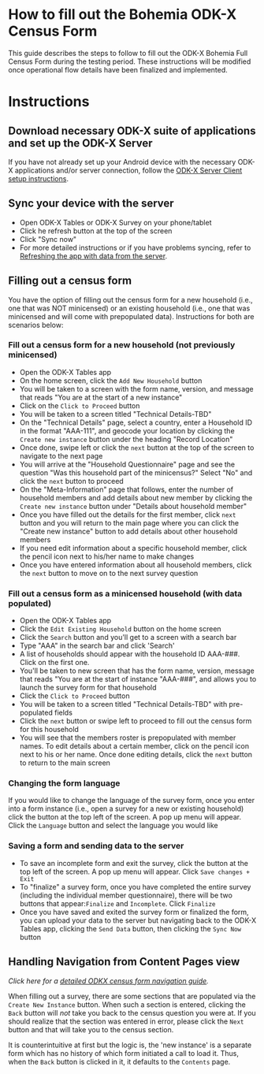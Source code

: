 # How to fill out the Bohemia ODK-X Census Form

This guide describes the steps to follow to fill out the ODK-X Bohemia Full Census Form during the testing period. These instructions will be modified once operational flow details have been finalized and implemented. 

# Instructions

## Download necessary ODK-X suite of applications and set up the ODK-X Server 

If you have not already set up your Android device with the necessary ODK-X applications and/or server connection, follow the [ODK-X Server Client setup instructions](https://github.com/databrew/bohemia/blob/feature/odkx_server_reset_guide/guides/guide_odkx_client.md).

## Sync your device with the server
- Open ODK-X Tables or ODK-X Survey on your phone/tablet
- Click he refresh button at the top of the screen 
- Click "Sync now"
- For more detailed instructions or if you have problems syncing, refer to [Refreshing the app with data from the server](https://github.com/databrew/bohemia/blob/master/guides/guide_odkx_client.md#refreshing-the-app-with-new-data-from-server).

## Filling out a census form
You have the option of filling out the census form for a new household (i.e., one that was NOT minicensed) or an existing household (i.e., one that was minicensed and will come with prepopulated data). Instructions for both are scenarios below: 

### Fill out a census form for a new household (not previously minicensed)
- Open the ODK-X Tables app
- On the home screen, click the `Add New Household` button
- You will be taken to a screen with the form name, version, and message that reads "You are at the start of a new instance"
- Click on the `Click to Proceed` button
- You will be taken to a screen titled "Technical Details-TBD"
- On the "Technical Details" page, select a country, enter a Household ID in the format "AAA-111", and geocode your location by clicking the `Create new instance` button under the heading "Record Location"
- Once done, swipe left or click the `next` button at the top of the screen to navigate to the next page
- You will arrive at the "Household Questionnaire" page and see the question "Was this household part of the minicensus?" Select "No" and click the `next` button to proceed
- On the "Meta-Information" page that follows, enter the number of household members and add details about new member by clicking the `Create new instance` button under "Details about household member" 
- Once you have filled out the details for the first member, click `next` button and you will return to the main page where you can click the "Create new instance" button to add details about other household members
- If you need edit information about a specific household member, click the pencil icon next to his/her name to make changes
- Once you have entered information about all household members, click the `next` button to move on to the next survey question
 
### Fill out a census form as a minicensed household (with data populated)
- Open the ODK-X Tables app
- Click the `Edit Existing Household` button on the home screen
- Click the `Search` button and you'll get to a screen with a search bar
- Type "AAA" in the search bar and click 'Search'
- A list of households should appear with the household ID AAA-###. Click on the first one. 
- You'll be taken to new screen that has the form name, version, message that reads "You are at the start of instance "AAA-###", and allows you to launch the survey form for that household 
- Click the `Click to Proceed` button
- You will be taken to a screen titled "Technical Details-TBD" with pre-populated fields
- Click the `next` button or swipe left to proceed to fill out the census form for this household
- You will see that the members roster is prepopulated with member names. To edit details about a certain member, click on the pencil icon next to his or her name. Once done editing details, click the `next` button to return to the main screen

### Changing the form language
If you would like to change the language of the survey form, once you enter into a form instance (i.e., open a survey for a new or existing household) click the button at the top left of the screen. A pop up menu will appear. Click the `Language` button and select the language you would like

### Saving a form and sending data to the server
- To save an incomplete form and exit the survey, click the button at the top left of the screen. A pop up menu will appear. Click `Save changes + Exit`
- To "finalize" a survey form, once you have completed the entire survey (including the individual member questionnaire), there will be two buttons that appear:`Finalize` and `Incomplete`. Click `Finalize`
- Once you have saved and exited the survey form or finalized the form, you can upload your data to the server but navigating back to the ODK-X Tables app, clicking the `Send Data` button, then clicking the `Sync Now` button

## Handling Navigation from Content Pages view

_Click here for a [detailed ODKX census form navigation guide](https://github.com/databrew/bohemia/blob/master/guides/guide_odkx_app_navigation.md)._

When filling out a survey, there are some sections that are populated via the `Create New Instance` button. 
When such a section is entered, clicking the `Back` button will _not_ take you back to the census question you were at.
If you should realize that the section was entered in error, please click the `Next` button and that will take you to the census section.

It is counterintuitive at first but the logic is, the 'new instance' is a separate form which has no history of which form initiated a call to load it. Thus, when the `Back` button is clicked in it, it defaults to the `Contents` page.
